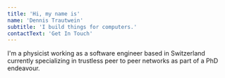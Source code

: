 ```yaml
---
title: 'Hi, my name is'
name: 'Dennis Trautwein'
subtitle: 'I build things for computers.'
contactText: 'Get In Touch'
---
```


I'm a physicist working as a software engineer based in Switzerland currently specializing in trustless peer to peer networks as part of a PhD endeavour.
